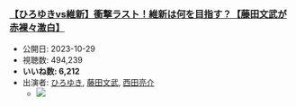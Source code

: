 ### [【ひろゆきvs維新】衝撃ラスト！維新は何を目指す？【藤田文武が赤裸々激白】](https://www.youtube.com/watch?v=ngo72iwpyjQ)
-   公開日: 2023-10-29
-   視聴数: 494,239
-   **いいね数: 6,212**
-   出演者: [ひろゆき](/rehacq_fan/people/ひろゆき "wikilink"), [藤田文武](/rehacq_fan/people/藤田文武 "wikilink"), [西田亮介](/rehacq_fan/people/西田亮介 "wikilink")
    - [![](https://img.youtube.com/vi/ngo72iwpyjQ/hqdefault.jpg)](https://www.youtube.com/watch?v=ngo72iwpyjQ)
